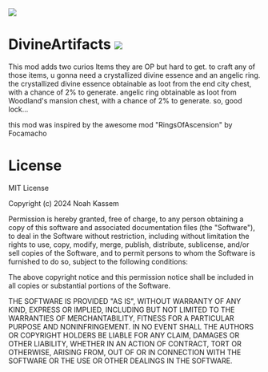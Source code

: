 


 <img src="[https://i.imgur.com/Cdihjzc.png](https://www.curseforge.com/minecraft/mc-mods/noah-divine-artifact](https://media.forgecdn.net/attachments/description/1009148/description_53ac4bba-501a-4488-8d53-595e77c1c59d.png)">

# DivineArtifacts     <img src="https://cf.way2muchnoise.eu/full_1009148_downloads.svg" />
This mod adds two curios Items they are OP but hard to get.
to craft any of those items, u gonna need a crystallized divine essence and an angelic ring.
the crystallized divine essence obtainable as loot from the end city chest, with a chance of 2% to generate.
angelic ring obtainable as loot from Woodland's mansion chest, with a chance of 2% to generate.
so, good lock...

this mod was inspired by the awesome mod "RingsOfAscension" by Focamacho 


# License
MIT License

Copyright (c) 2024 Noah Kassem

Permission is hereby granted, free of charge, to any person obtaining a copy
of this software and associated documentation files (the "Software"), to deal
in the Software without restriction, including without limitation the rights
to use, copy, modify, merge, publish, distribute, sublicense, and/or sell
copies of the Software, and to permit persons to whom the Software is
furnished to do so, subject to the following conditions:

The above copyright notice and this permission notice shall be included in all
copies or substantial portions of the Software.

THE SOFTWARE IS PROVIDED "AS IS", WITHOUT WARRANTY OF ANY KIND, EXPRESS OR
IMPLIED, INCLUDING BUT NOT LIMITED TO THE WARRANTIES OF MERCHANTABILITY,
FITNESS FOR A PARTICULAR PURPOSE AND NONINFRINGEMENT. IN NO EVENT SHALL THE
AUTHORS OR COPYRIGHT HOLDERS BE LIABLE FOR ANY CLAIM, DAMAGES OR OTHER
LIABILITY, WHETHER IN AN ACTION OF CONTRACT, TORT OR OTHERWISE, ARISING FROM,
OUT OF OR IN CONNECTION WITH THE SOFTWARE OR THE USE OR OTHER DEALINGS IN THE
SOFTWARE.

